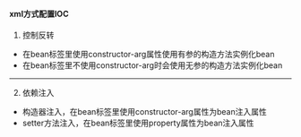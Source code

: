 #### xml方式配置IOC
1. 控制反转
- 在bean标签里使用constructor-arg属性使用有参的构造方法实例化bean
- 在bean标签里不使用constructor-arg时会使用无参的构造方法实例化bean
---
2. 依赖注入
- 构造器注入，在bean标签里使用constructor-arg属性为bean注入属性
- setter方法注入，在bean标签里使用property属性为bean注入属性
